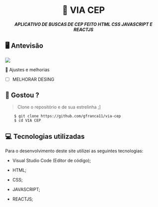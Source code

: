 <h1 align="center">
     📰
VIA CEP

</h1>

<h5 align="center">
  APLICATIVO DE BUSCAS DE CEP FEITO HTML CSS JAVASCRIPT E REACTJS
  </h5>

## 🖥 Antevisão 
<img src="https://github.com/gfranca11/QUIZ/blob/main/Anima%C3%A7%C3%A3o60.gif">
 
 📌 Ajustes e melhorias
 
 - [ ] MELHORAR DESING
 

 
 
 ## 🧐 Gostou ?
 
 > Clone o repositório e de sua estrelinha ;]
   
        $ git clone https://github.com/gfranca11/via-cep
        $ cd VIA CEP
        
 
 
## 💻 Tecnologias utilizadas

Para o desenvolvimento deste site utilizei as seguintes tecnologias:

 * Visual Studio Code (Editor de código);

* HTML;
* CSS;
* JAVASCRIPT;
* REACTJS;
